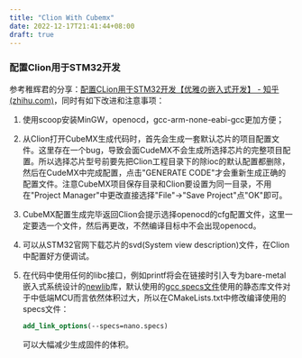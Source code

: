 ```yaml
---
title: "Clion With Cubemx"
date: 2022-12-17T21:41:44+08:00
draft: true
---
```


###	配置Clion用于STM32开发

参考稚辉君的分享：[配置CLion用于STM32开发【优雅の嵌入式开发】 - 知乎 (zhihu.com)](https://zhuanlan.zhihu.com/p/145801160)，同时有如下改进和注意事项：

1. 使用scoop安装MinGW，openocd，gcc-arm-none-eabi-gcc更加方便；

2. 从Clion打开CubeMX生成代码时，首先会生成一套默认芯片的项目配置文件。这里存在一个bug，导致会面CudeMX不会生成所选择芯片的完整项目配置。所以选择芯片型号前要先把Clion工程目录下的除ioc的默认配置都删除，然后在CudeMX中完成配置，点击"GENERATE CODE"才会重新生成正确的配置文件。注意CubeMX项目保存目录和Clion要设置为同一目录，不用在"Project Manager"中更改直接选择"File"->"Save Project"点"OK"即可。

3. CubeMX配置生成完毕返回Clion会提示选择openocd的cfg配置文件，这里一定要选一个文件，然后再更改，不然编译目标中不会出现openocd。

4. 可以从STM32官网下载芯片的svd(System view description)文件，在Clion中配置好方便调试。

5. 在代码中使用任何的libc接口，例如printf将会在链接时引入专为bare-metal嵌入式系统设计的[newlib](https://sourceware.org/newlib/libc.html)库，默认使用的[gcc specs文件](https://gcc.gnu.org/onlinedocs/gcc/Spec-Files.html)使用的静态库文件对于中低端MCU而言依然体积过大，所以在CMakeLists.txt中修改编译使用的specs文件：
   ```cmake
   add_link_options(--specs=nano.specs)
   ```

   可以大幅减少生成固件的体积。

   
